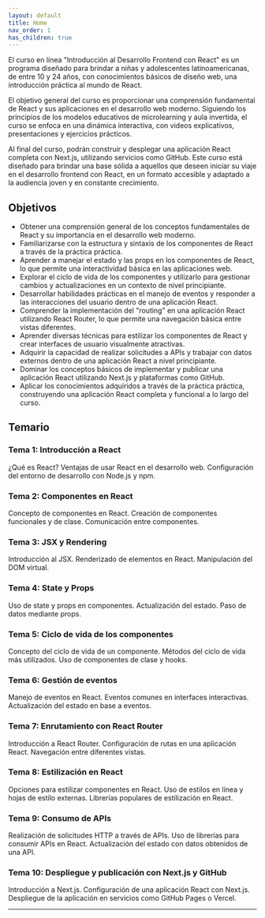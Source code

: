 ```yaml
---
layout: default
title: Home
nav_order: 1
has_children: true
---
```


El curso en línea "Introducción al Desarrollo Frontend con React" es un programa diseñado para brindar a niñas y adolescentes latinoamericanas, de entre 10 y 24 años, con conocimientos básicos de diseño web, una introducción práctica al mundo de React. 

El objetivo general del curso es proporcionar una comprensión fundamental de React y sus aplicaciones en el desarrollo web moderno. Siguiendo los principios de los modelos educativos de microlearning y aula invertida, el curso se enfoca en una dinámica interactiva, con videos explicativos, presentaciones y ejercicios prácticos.

Al final del curso, podrán construir y desplegar una aplicación React completa con Next.js, utilizando servicios como GitHub. Este curso está diseñado para brindar una base sólida a aquellos que deseen iniciar su viaje en el desarrollo frontend con React, en un formato accesible y adaptado a la audiencia joven y en constante crecimiento.


## Objetivos 

- Obtener una comprensión general de los conceptos fundamentales de React y su importancia en el desarrollo web moderno.
- Familiarizarse con la estructura y sintaxis de los componentes de React a través de la práctica práctica.
- Aprender a manejar el estado y las props en los componentes de React, lo que permite una interactividad básica en las aplicaciones web.
- Explorar el ciclo de vida de los componentes y utilizarlo para gestionar cambios y actualizaciones en un contexto de nivel principiante.
- Desarrollar habilidades prácticas en el manejo de eventos y responder a las interacciones del usuario dentro de una aplicación React.
- Comprender la implementación del "routing" en una aplicación React utilizando React Router, lo que permite una navegación básica entre vistas diferentes.
- Aprender diversas técnicas para estilizar los componentes de React y crear interfaces de usuario visualmente atractivas.
- Adquirir la capacidad de realizar solicitudes a APIs y trabajar con datos externos dentro de una aplicación React a nivel principiante.
- Dominar los conceptos básicos de implementar y publicar una aplicación React utilizando Next.js y plataformas como GitHub.
- Aplicar los conocimientos adquiridos a través de la práctica práctica, construyendo una aplicación React completa y funcional a lo largo del curso.

## Temario

### Tema 1: Introducción a React
¿Qué es React?
Ventajas de usar React en el desarrollo web.
Configuración del entorno de desarrollo con Node.js y npm.

### Tema 2: Componentes en React
Concepto de componentes en React.
Creación de componentes funcionales y de clase.
Comunicación entre componentes.

### Tema 3: JSX y Rendering
Introducción al JSX.
Renderizado de elementos en React.
Manipulación del DOM virtual.

### Tema 4: State y Props
Uso de state y props en componentes.
Actualización del estado.
Paso de datos mediante props.

### Tema 5: Ciclo de vida de los componentes
Concepto del ciclo de vida de un componente.
Métodos del ciclo de vida más utilizados.
Uso de componentes de clase y hooks.

### Tema 6: Gestión de eventos
Manejo de eventos en React.
Eventos comunes en interfaces interactivas.
Actualización del estado en base a eventos.

### Tema 7: Enrutamiento con React Router
Introducción a React Router.
Configuración de rutas en una aplicación React.
Navegación entre diferentes vistas.

### Tema 8: Estilización en React
Opciones para estilizar componentes en React.
Uso de estilos en línea y hojas de estilo externas.
Librerías populares de estilización en React.

### Tema 9: Consumo de APIs
Realización de solicitudes HTTP a través de APIs.
Uso de librerías para consumir APIs en React.
Actualización del estado con datos obtenidos de una API.

### Tema 10: Despliegue y publicación con Next.js y GitHub
Introducción a Next.js.
Configuración de una aplicación React con Next.js.
Despliegue de la aplicación en servicios como GitHub Pages o Vercel.

----

[^1]: [It can take up to 10 minutes for changes to your site to publish after you push the changes to GitHub](https://docs.github.com/en/pages/setting-up-a-github-pages-site-with-jekyll/creating-a-github-pages-site-with-jekyll#creating-your-site).

[Just the Docs]: https://just-the-docs.github.io/just-the-docs/
[GitHub Pages]: https://docs.github.com/en/pages
[README]: https://github.com/just-the-docs/just-the-docs-template/blob/main/README.md
[Jekyll]: https://jekyllrb.com
[GitHub Pages / Actions workflow]: https://github.blog/changelog/2022-07-27-github-pages-custom-github-actions-workflows-beta/
[use this template]: https://github.com/just-the-docs/just-the-docs-template/generate
